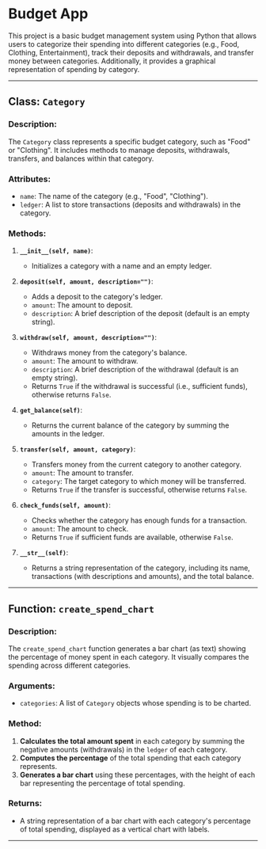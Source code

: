 # Budget App

This project is a basic budget management system using Python that allows users to categorize their spending into different categories (e.g., Food, Clothing, Entertainment), track their deposits and withdrawals, and transfer money between categories. Additionally, it provides a graphical representation of spending by category.

---
## Class: `Category`

### Description:
The `Category` class represents a specific budget category, such as "Food" or "Clothing". It includes methods to manage deposits, withdrawals, transfers, and balances within that category.

### Attributes:
- `name`: The name of the category (e.g., "Food", "Clothing").
- `ledger`: A list to store transactions (deposits and withdrawals) in the category.

### Methods:
1. **`__init__(self, name)`**:
   - Initializes a category with a name and an empty ledger.
   
2. **`deposit(self, amount, description="")`**:
   - Adds a deposit to the category's ledger.
   - `amount`: The amount to deposit.
   - `description`: A brief description of the deposit (default is an empty string).
   
3. **`withdraw(self, amount, description="")`**:
   - Withdraws money from the category's balance.
   - `amount`: The amount to withdraw.
   - `description`: A brief description of the withdrawal (default is an empty string).
   - Returns `True` if the withdrawal is successful (i.e., sufficient funds), otherwise returns `False`.
   
4. **`get_balance(self)`**:
   - Returns the current balance of the category by summing the amounts in the ledger.
   
5. **`transfer(self, amount, category)`**:
   - Transfers money from the current category to another category.
   - `amount`: The amount to transfer.
   - `category`: The target category to which money will be transferred.
   - Returns `True` if the transfer is successful, otherwise returns `False`.
   
6. **`check_funds(self, amount)`**:
   - Checks whether the category has enough funds for a transaction.
   - `amount`: The amount to check.
   - Returns `True` if sufficient funds are available, otherwise `False`.
   
7. **`__str__(self)`**:
   - Returns a string representation of the category, including its name, transactions (with descriptions and amounts), and the total balance.

---

## Function: `create_spend_chart`

### Description:
The `create_spend_chart` function generates a bar chart (as text) showing the percentage of money spent in each category. It visually compares the spending across different categories.

### Arguments:
- `categories`: A list of `Category` objects whose spending is to be charted.

### Method:
1. **Calculates the total amount spent** in each category by summing the negative amounts (withdrawals) in the `ledger` of each category.
2. **Computes the percentage** of the total spending that each category represents.
3. **Generates a bar chart** using these percentages, with the height of each bar representing the percentage of total spending.

### Returns:
- A string representation of a bar chart with each category's percentage of total spending, displayed as a vertical chart with labels.

---
